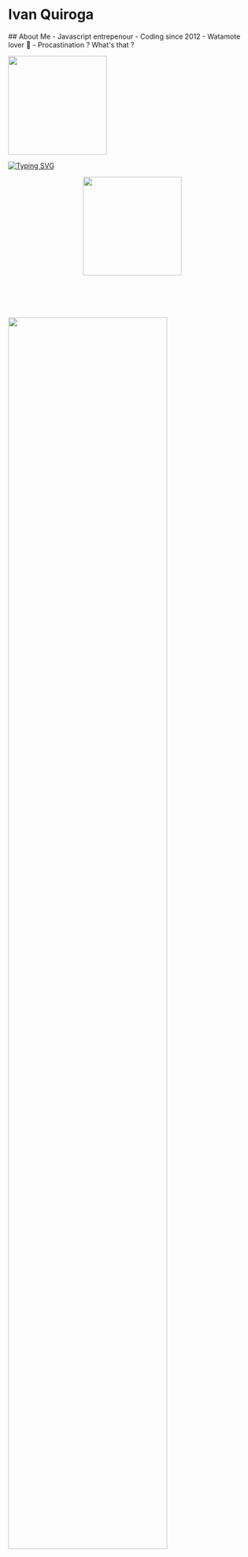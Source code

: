 # Ivan Quiroga


<div id="header" >
  ## About Me
- Javascript entrepenour
- Coding since 2012
- Watamote lover 💞
- Procastination ? What's that ?

<picture><img height="200" src="https://media.tenor.com/eBdhcXqGN3MAAAAi/madotsuki-spin.gif"/></picture>

[![Typing SVG](https://readme-typing-svg.herokuapp.com?font=Raleway&pause=1000&color=6CF76F&width=435&lines=Welcome+Quiroguers;Never+forget;What+we+shared;'Cos+promises++were+never+enough;For+us)](https://git.io/typing-svg)
<br>
<center><picture><img height="200" src="https://media.tenor.com/ehooEJbWV5UAAAAC/anime-sparkle.gif"/></picture></center>
<br>
</div>

<br>
<br>
<br>
<br>
<picture><img src="https://media.tenor.com/07KwjnSpJS8AAAAi/league-of-legends-league-of-legends-neeko.gif" width="80%"/></picture>
